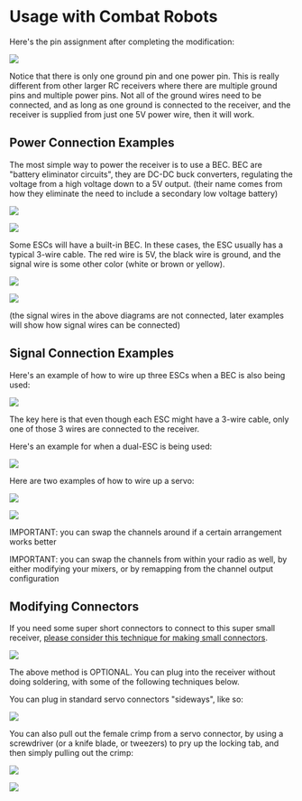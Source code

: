 # Usage with Combat Robots

Here's the pin assignment after completing the modification:

![](elrsrxprep_pinout.jpg)

Notice that there is only one ground pin and one power pin. This is really different from other larger RC receivers where there are multiple ground pins and multiple power pins. Not all of the ground wires need to be connected, and as long as one ground is connected to the receiver, and the receiver is supplied from just one 5V power wire, then it will work.

## Power Connection Examples

The most simple way to power the receiver is to use a BEC. BEC are "battery eliminator circuits", they are DC-DC buck converters, regulating the voltage from a high voltage down to a 5V output. (their name comes from how they eliminate the need to include a secondary low voltage battery)

![](usage/power_via_bec_2.png)

![](usage/power_via_bec.png)

Some ESCs will have a built-in BEC. In these cases, the ESC usually has a typical 3-wire cable. The red wire is 5V, the black wire is ground, and the signal wire is some other color (white or brown or yellow).

![](usage/power_via_desc.png)

![](usage/power_via_2esc.png)

(the signal wires in the above diagrams are not connected, later examples will show how signal wires can be connected)

## Signal Connection Examples

Here's an example of how to wire up three ESCs when a BEC is also being used:

![](usage/signals_with_bec.png)

The key here is that even though each ESC might have a 3-wire cable, only one of those 3 wires are connected to the receiver.

Here's an example for when a dual-ESC is being used:

![](usage/signals_with_desc.png)

Here are two examples of how to wire up a servo:

![](usage/signals_with_servo_lv.png)

![](usage/signals_with_servo_hv.png)

IMPORTANT: you can swap the channels around if a certain arrangement works better

IMPORTANT: you can swap the channels from within your radio as well, by either modifying your mixers, or by remapping from the channel output configuration

## Modifying Connectors

If you need some super short connectors to connect to this super small receiver, [please consider this technique for making small connectors](../Make-Short-Dupont-Plug-Connectors/readme.md).

![](../Make-Short-Dupont-Plug-Connectors/shortplug_final.jpg)

The above method is OPTIONAL. You can plug into the receiver without doing soldering, with some of the following techniques below.

You can plug in standard servo connectors "sideways", like so:

![](usage/sideways_plug.jpg)

You can also pull out the female crimp from a servo connector, by using a screwdriver (or a knife blade, or tweezers) to pry up the locking tab, and then simply pulling out the crimp:

![](usage/extract_female_crimp.jpg)

![](usage/crimp_extracted.jpg)